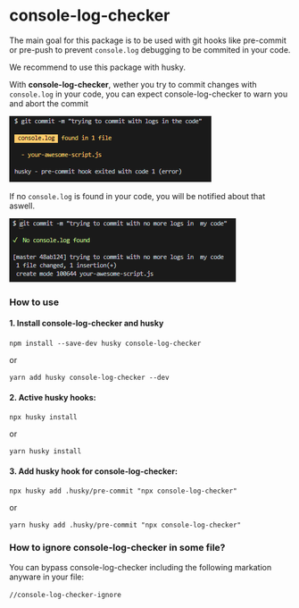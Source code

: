 # console-log-checker

The main goal for this package is to be used with git hooks like pre-commit or pre-push to prevent `console.log` debugging to be commited in your code.

We recommend to use this package with husky.

With **console-log-checker**, wether you try to commit changes with `console.log` in your code, you can expect console-log-checker to warn you and abort the commit

![console.log found in 1 file](console-log-found.png)

If no `console.log` is found in your code, you will be notified about that aswell.

![no console.log found](console-log-clear.png)

### How to use

#### 1. Install console-log-checker and husky

```
npm install --save-dev husky console-log-checker
```

or

```
yarn add husky console-log-checker --dev
```

#### 2. Active husky hooks:

```
npx husky install
```

or

```
yarn husky install
```

#### 3. Add husky hook for console-log-checker:

```
npx husky add .husky/pre-commit "npx console-log-checker"
```

or

```
yarn husky add .husky/pre-commit "npx console-log-checker"
```

### How to ignore console-log-checker in some file?

You can bypass console-log-checker including the following markation anyware in your file:

`//console-log-checker-ignore`
